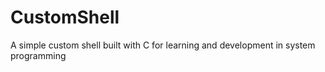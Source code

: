 # CustomShell
A simple custom shell built with C for learning and development in system programming
